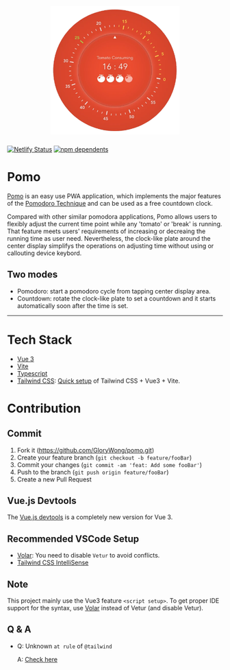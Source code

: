 <h1 align="center">
<img src="screenshot.webp" width="300">
</h1>

[![Netlify Status](https://api.netlify.com/api/v1/badges/8d9b209a-2d24-40f4-a6a4-4f8f371aafe7/deploy-status)](https://app.netlify.com/sites/gloxy-pomo/deploys) [![npm dependents](https://badgen.net/npm/dependents/chalk)](https://www.npmjs.com/package/chalk?activeTab=dependents)

# Pomo

[Pomo](https://pomo.zhaozhao.today/) is an easy use PWA application, which implements the major features of the [Pomodoro Technique](https://en.wikipedia.org/wiki/Pomodoro_Technique) and can be used as a free countdown clock.

Compared with other similar pomodora applications, Pomo allows users to flexibly adjust the current time point while any 'tomato' or 'break' is running. That feature meets users' requirements of increasing or decreaing the running time as user need. Nevertheless, the clock-like plate around the center display simplifys the operations on adjusting time without using or callouting device keybord.

## Two modes

- Pomodoro: start a pomodoro cycle from tapping center display area.
- Countdown: rotate the clock-like plate to set a countdown and it starts automatically soon after the time is set.

---

# Tech Stack

- [Vue 3](https://v3.vuejs.org/)
- [Vite](https://vitejs.dev/)
- [Typescript](https://www.typescriptlang.org/)
- [Tailwind CSS](https://tailwindcss.com/): [Quick setup](https://tailwindcss.com/docs/guides/vue-3-vite) of Tailwind CSS + Vue3 + Vite.

# Contribution

## Commit

1. Fork it (<https://github.com/GloryWong/pomo.git>)
2. Create your feature branch (`git checkout -b feature/fooBar`)
3. Commit your changes (`git commit -am 'feat: Add some fooBar'`)
4. Push to the branch (`git push origin feature/fooBar`)
5. Create a new Pull Request

## Vue.js Devtools

The [Vue.js devtools](https://chrome.google.com/webstore/detail/vuejs-devtools/ljjemllljcmogpfapbkkighbhhppjdbg) is a completely new version for Vue 3.

## Recommended VSCode Setup

- [Volar](https://marketplace.visualstudio.com/items?itemName=johnsoncodehk.volar): You need to disable `Vetur` to avoid conflicts.
- [Tailwind CSS IntelliSense](https://marketplace.visualstudio.com/items?itemName=bradlc.vscode-tailwindcss)

## Note

This project mainly use the Vue3 feature `<script setup>`. To get proper IDE support for the syntax, use [Volar](https://marketplace.visualstudio.com/items?itemName=johnsoncodehk.volar) instead of Vetur (and disable Vetur).

## Q & A

- Q: Unknown `at rule` of `@tailwind`

  A: [Check here](https://stackoverflow.com/questions/47607602/how-to-add-a-tailwind-css-rule-to-css-checker)
